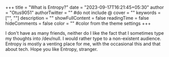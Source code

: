 +++
title = "What is Entropy?"
date = "2023-09-17T16:21:45+05:30"
author = "Otus9051"
authorTwitter = "" #do not include @
cover = ""
keywords = ["", ""]
description = ""
showFullContent = false
readingTime = false
hideComments = false
color = "" #color from the theme settings
+++

I don't have as many friends, neither do I like the fact that I sometimes type my thoughts into /dev/null. I would rather type to a non-existent audience.
Entropy is mostly a venting place for me, with the occasional this and that about tech.
Hope you like Entropy, stranger.